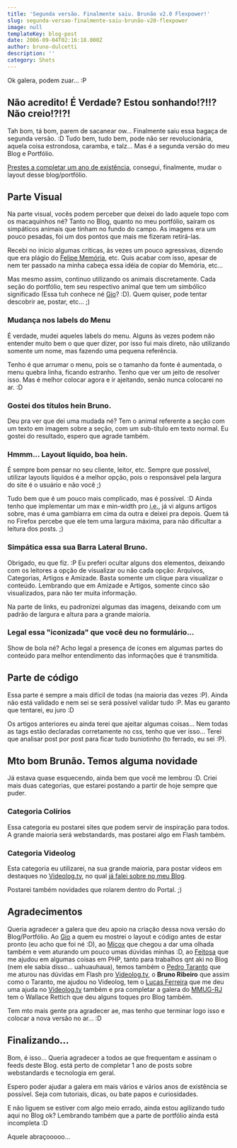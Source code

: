 ```yaml
---
title: 'Segunda versão. Finalmente saiu. Brunão v2.0 Flexpower!'
slug: segunda-versao-finalmente-saiu-brunão-v20-flexpower
image: null
templateKey: blog-post
date: 2006-09-04T02:16:18.000Z
author: bruno-dulcetti
description: ''
category: Shots
---
```


Ok galera, podem zuar... :P

## Não acredito! É Verdade? Estou sonhando!?!!? Não creio!?!?!

Tah bom, tá bom, parem de sacanear ow... Finalmente saiu essa bagaça de segunda versão. :D Tudo bem, tudo bem, pode não ser revolucionária, aquela coisa estrondosa, caramba, e talz... Mas é a segunda versão do meu Blog e Portfólio.

<a href="/primeiro-passo" title="Ver meu Primeiro Post no Blog">Prestes a completar um ano de existência</a>, consegui, finalmente, mudar o layout desse blog/portfólio.

## Parte Visual

Na parte visual, vocês podem perceber que deixei do lado aquele topo com os macaquinhos né? Tanto no Blog, quanto no meu portfólio, sairam os simpáticos animais que tinham no fundo do campo. As imagens era um pouco pesadas, foi um dos pontos que mais me fizeram retirá-las.

Recebi no início algumas críticas, às vezes um pouco agressivas, dizendo que era plágio do <a href="http://www.fmemoria.com.br" title="Visitar o site do Felipe Memória">Felipe Memória</a>, etc. Quis acabar com isso, apesar de nem ter passado na minha cabeça essa idéia de copiar do Memória, etc...

Mas mesmo assim, continuo utilizando os animais discretamente. Cada seção do portfólio, tem seu respectivo animal que tem um simbólico significado (Essa tuh conhece né <a href="http://www.bitfrito.com.br">Gio</a>? :D). Quem quiser, pode tentar descobrir ae, postar, etc... ;)

### Mudança nos labels do Menu

É verdade, mudei aqueles labels do menu. Alguns às vezes podem não entender muito bem o que quer dizer, por isso fui mais direto, não utilizando somente um nome, mas fazendo uma pequena referência.

Tenho é que arrumar o menu, pois se o tamanho da fonte é aumentada, o menu quebra linha, ficando estranho. Tenho que ver um jeito de resolver isso. Mas é melhor colocar agora e ir ajeitando, senão nunca colocarei no ar. :D

### Gostei dos títulos hein Bruno.

Deu pra ver que dei uma mudada né? Tem o animal referente a seção com um texto em imagem sobre a seção, com um sub-título em texto normal. Eu gostei do resultado, espero que agrade também.

### Hmmm... Layout líquido, boa hein.

É sempre bom pensar no seu cliente, leitor, etc. Sempre que possível, utilizar layouts líquidos é a melhor opção, pois o responsável pela largura do site é o usuário e não você ;)

Tudo bem que é um pouco mais complicado, mas é possível. :D Ainda tenho que implementar um max e min-width pro <acronym title="Internet Explorer">i.e.</acronym>, já vi alguns artigos sobre, mas é uma gambiarra em cima da outra e deixei pra depois. Quem tá no Firefox percebe que ele tem uma largura máxima, para não dificultar a leitura dos posts. ;)

### Simpática essa sua Barra Lateral Bruno.

Obrigado, eu que fiz. :P Eu preferi ocultar alguns dos elementos, deixando com os leitores a opção de visualizar ou não cada opção: Arquivos, Categorias, Artigos e Amizade. Basta somente um clique para visualizar o conteúdo. Lembrando que em Amizade e Artigos, somente cinco são visualizados, para não ter muita informação.

Na parte de links, eu padronizei algumas das imagens, deixando com um padrão de largura e altura para a grande maioria.

### Legal essa "iconizada" que você deu no formulário...

Show de bola né? Acho legal a presença de ícones em algumas partes do conteúdo para melhor entendimento das informações que é transmitida.

## Parte de código

Essa parte é sempre a mais difícil de todas (na maioria das vezes :P). Ainda não está validado e nem sei se será possível validar tudo :P. Mas eu garanto que tentarei, eu juro :D

Os artigos anteriores eu ainda terei que ajeitar algumas coisas... Nem todas as tags estão declaradas corretamente no css, tenho que ver isso... Terei que analisar post por post para ficar tudo buniotinho (to ferrado, eu sei :P).

## Mto bom Brunão. Temos alguma novidade

Já estava quase esquecendo, ainda bem que você me lembrou :D. Criei mais duas categorias, que estarei postando a partir de hoje sempre que puder.

### Categoria Colírios

Essa categoria eu postarei sites que podem servir de inspiração para todos. A grande maioria será webstandards, mas postarei algo em Flash também.

### Categoria Videolog

Esta categoria eu utilizarei, na sua grande maioria, para postar vídeos em destaques no <a href="http://www.videolog.tv">Videolog.tv</a>, no qual <a href="/videolog-a-nova-era.html">já falei sobre no meu Blog</a>.

Postarei também novidades que rolarem dentro do Portal. ;)

## Agradecimentos

Queria agradecer a galera que deu apoio na criação dessa nova versão do Blog/Portfólio. Ao <a href="http://www.bitfrito.com.br">Gio</a> a quem eu mostrei o layout e código antes de estar pronto (eu acho que foi né :D), ao <a href="http://elmicox.blogspot.com/">Micox</a> que chegou a dar uma olhada também e vem aturando um pouco umas dúvidas minhas :D, ao <a href="http://cirofeitosa.com.br/">Feitosa</a> que me ajudou em algumas coisas em PHP, tanto para trabalhos qnt aki no Blog (nem ele sabia disso... uahuauhaua), temos também o <a href="http://www.zigzgiza.com.br">Pedro Taranto</a> que me aturou nas dúvidas em Flash pro <a href="http://www.videolog.tv">Videolog.tv</a>, o **Bruno Ribeiro** que assim como o Taranto, me ajudou no Videolog, tem o <a href="http://blog.lucasferreira.com/">Lucas Ferreira</a> que me deu uma ajuda no <a href="http://www.videolog.tv">Videolog.tv</a> também e pra completar a galera do <a href="http://www.mmug-rj.com.br">MMUG-RJ</a> tem o Wallace Rettich que deu alguns toques pro Blog também.

Tem mto mais gente pra agradecer ae, mas tenho que terminar logo isso e colocar a nova versão no ar... :D

## Finalizando...

Bom, é isso... Queria agradecer a todos ae que frequentam e assinam o feeds deste Blog. está perto de completar 1 ano de posts sobre webstandards e tecnologia em geral.

Espero poder ajudar a galera em mais vários e vários anos de existência se possível. Seja com tutoriais, dicas, ou bate papos e curiosidades.

E não liguem se estiver com algo meio errado, ainda estou agilizando tudo aqui no Blog ok? Lembrando também que a parte de portfólio ainda está incompleta :D

Aquele abraçooooo...
